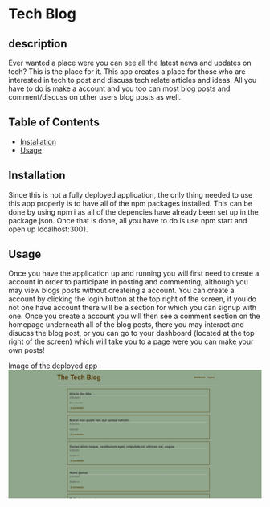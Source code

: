 # Tech Blog

## description
Ever wanted a place were you can see all the latest news and updates on tech? This is the place for it. This app creates a place for those who are interested in tech to post and discuss tech relate articles and ideas. All you have to do is make a account and you too can most blog posts and comment/discuss on other users blog posts as well.

## Table of Contents
* [Installation](#installation)
* [Usage](#usage)

## Installation
Since this is not a fully deployed application, the only thing needed to use this app properly is to have all of the npm packages installed. This can be done by using npm i as all of the depencies have already been set up in the package.json. Once that is done, all you have to do is use npm start and open up localhost:3001. 

## Usage
Once you have the application up and running you will first need to create a account in order to participate in posting and commenting, although you may view blogs posts without createing a account. You can create a account by clicking the login button at the top right of the screen, if you do not one have account there will be a section for which you can signup with one. Once you create a account you will then see a comment section on the homepage underneath all of the blog posts, there you may interact and disucss the blog post, or you can go to your dashboard (located at the top right of the screen) which will take you to a page were you can make your own posts!

Image of the deployed app ![Screenshot](./public/images/tech-blog-pic.jpg)
